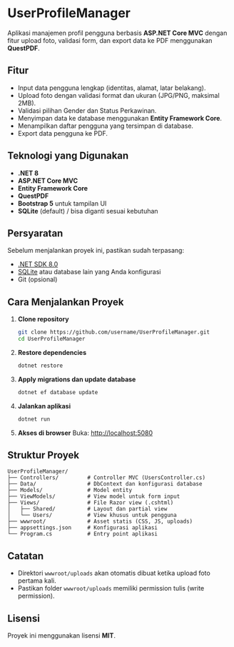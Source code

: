 # UserProfileManager

Aplikasi manajemen profil pengguna berbasis **ASP.NET Core MVC** dengan fitur upload foto, validasi form, dan export data ke PDF menggunakan **QuestPDF**.

## Fitur

- Input data pengguna lengkap (identitas, alamat, latar belakang).
- Upload foto dengan validasi format dan ukuran (JPG/PNG, maksimal 2MB).
- Validasi pilihan Gender dan Status Perkawinan.
- Menyimpan data ke database menggunakan **Entity Framework Core**.
- Menampilkan daftar pengguna yang tersimpan di database.
- Export data pengguna ke PDF.

## Teknologi yang Digunakan

- **.NET 8**
- **ASP.NET Core MVC**
- **Entity Framework Core**
- **QuestPDF**
- **Bootstrap 5** untuk tampilan UI
- **SQLite** (default) / bisa diganti sesuai kebutuhan

## Persyaratan

Sebelum menjalankan proyek ini, pastikan sudah terpasang:

- [.NET SDK 8.0](https://dotnet.microsoft.com/download/dotnet/8.0)
- [SQLite](https://www.sqlite.org/download.html) atau database lain yang Anda konfigurasi
- Git (opsional)

## Cara Menjalankan Proyek

1. **Clone repository**

   ```bash
   git clone https://github.com/username/UserProfileManager.git
   cd UserProfileManager
   ```

2. **Restore dependencies**

   ```bash
   dotnet restore
   ```

3. **Apply migrations dan update database**

   ```bash
   dotnet ef database update
   ```

4. **Jalankan aplikasi**

   ```bash
   dotnet run
   ```

5. **Akses di browser**
   Buka: [http://localhost:5080](http://localhost:5080)

## Struktur Proyek

```
UserProfileManager/
├── Controllers/         # Controller MVC (UsersController.cs)
├── Data/                # DbContext dan konfigurasi database
├── Models/              # Model entity
├── ViewModels/          # View model untuk form input
├── Views/               # File Razor view (.cshtml)
│   ├── Shared/          # Layout dan partial view
│   └── Users/           # View khusus untuk pengguna
├── wwwroot/             # Asset statis (CSS, JS, uploads)
├── appsettings.json     # Konfigurasi aplikasi
└── Program.cs           # Entry point aplikasi
```

## Catatan

- Direktori `wwwroot/uploads` akan otomatis dibuat ketika upload foto pertama kali.
- Pastikan folder `wwwroot/uploads` memiliki permission tulis (write permission).

## Lisensi

Proyek ini menggunakan lisensi **MIT**.
